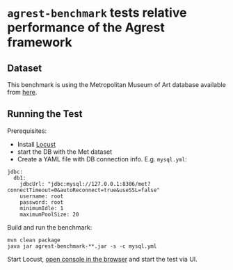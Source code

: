 # `agrest-benchmark` tests relative performance of the Agrest framework

## Dataset

This benchmark is using the Metropolitan Museum of Art database available from [here](https://github.com/andrus/met-data).

## Running the Test

Prerequisites:

* Install [Locust](https://locust.io/)
* start the DB with the Met dataset
* Create a YAML file with DB connection info. E.g. `mysql.yml`:
```
jdbc:
  db1:
    jdbcUrl: "jdbc:mysql://127.0.0.1:8306/met?connectTimeout=0&autoReconnect=true&useSSL=false"
    username: root
    password: root
    minimumIdle: 1
    maximumPoolSize: 20
```

Build and run the benchmark:
```
mvn clean package
java jar agrest-benchmark-**.jar -s -c mysql.yml
```
Start Locust, [open console in the browser](http://127.0.0.1:8089/) and start the test via UI.